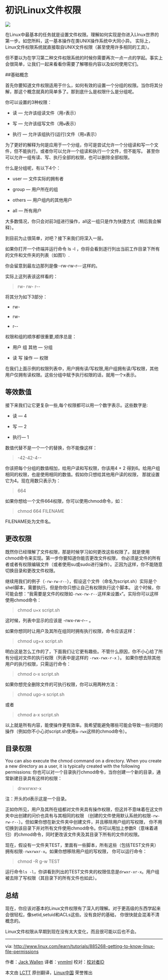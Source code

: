 初识Linux文件权限
================================================================================

![](http://www.linux.com/images/stories/66866/files_a.png)

在Linux中最基本的任务就是设置文件权限。理解如何实现是你进入LInux世界的第一步。如您所料，这一基本操作在类UNIX操作系统中大同小异。
实际上，Linux文件权限系统就直接取自UNIX文件权限（甚至使用许多相同的工具）。

但不要以为在学习第二种文件权限系统的时候你需要再次一点一点的学起。事实上会很简单，让我们一起来看看你需要了解哪些内容以及如何使用它们。

##基础概念

首先你要知道文件权限适用于什么，如何有效的设置一个分组的权限。当你将其分解，那这个概念就真的简单多了。那到底什么是权限什么是分组呢。

你可以设置的3种权限：

- 读 — 允许该组读文件（用`r`表示）

- 写 — 允许该组写文件（用`w`表示）

- 执行 — 允许该组执行(运行)文件（用`x`表示）

为了更好的解释为何是应用于一个分组，你可是尝试允许一个分组读和写一个文件，但不能执行。或者你可以允许一个组读和执行一个文件，但不能写。
甚至你可以允许一组有读、写、执行全部的权限，也可以删除全部权限。

什么是分组呢，有以下4个：

- user — 文件实际的拥有者

- group — 用户所在的组

- others — 用户组内的其他用户

- all — 所有用户

大多数情况，你只会对前3组进行操作，all这一组只是作为快捷方式（稍后我会解释）。

到目前为止很简单，对吧？接下来我们将深入一层。

如果你打开一个终端并运行命令 ls -l ，你将会看到逐行列出当前工作目录下所有的文件和文件夹的列表（如图1）.

你会留意到最左边那列是像·-rw-rw-r--·这样的。

实际上这列表该这样看的：

>rw- rw- r--

将其分为如下3部分：

- rw-

- rw-

- r--

权限和组的顺序都很重要,顺序总是：

- 用户 组 其他 — 分组

- 读 写 操作 — 权限

在我们上面示例的权限列表中，用户拥有读/写权限,用户组拥有读/写权限，其他用户仅拥有读权限。这些分组中赋予执行权限的话，就用一个x表示。

## 等效数值

接下来我们让它更复杂一些,每个权限都可以用一个数字表示。这些数字是:

- 读 — 4

- 写 — 2

- 执行— 1

数值代替不是一个一个的替换，你不能像这样：

>-42-42-4--

你该把每个分组的数值相加，给用户读和写权限，你该用4 + 2 得到6。给用户组相同的权限，也是使用相同的数值。假如你只想给其他用户读的权限，
那就设置它为4。现在用数只表示为：

>664

如果你想给一个文件664权限，你可以使用chmod命令，如：

>chmod 664 FILENAME

FILENAME处为文件名。

## 更改权限

既然你已经理解了文件权限，那是时候学习如何更改这些权限了。就是使用chmod命令来实现。第一步你要知道你能否更改文件权限，
你必须是文件的所有者或者有权限编辑文件（或者使用su或sudo进行操作）。正因为这样，你不能随意切换目录和更改文件权限。


继续用我们的例子（`-rw-rw-r--`），假设这个文件（命名为script.sh）实际是个shell脚本，需要执行。但是你你只想让自己有权限执行这个脚本。
这个时候，你可能会想：“我需要是文件的权限如`-rwx-rw-r--`这样来设置`x`”。实际你可以这样使用chmod命令：

>chmod u+x script.sh

这时候，列表中显示的应该是 -rwx-rw-r-- 。

如果你想同时让用户及其所在组同时拥有执行权限，命令应该这样：

>chmod ug+x script.sh


明白这是怎么工作的了，下面我们让它更有趣些。不管什么原因，你不小心给了所有分组对文件的执行权限（列表中是这样的 `-rwx-rwx-r-x` ）。
如果你想去除其他用户的执行权限，只需运行命令：

>chmod o-x script.sh

如果你想完全删除文件的可执行权限，你可以用两种方法：

>chmod ugo-x script.sh

或者

>chmod a-x script.sh

以上就是所有内容，能使操作更有效率。我希望能避免哪些可能会导致一些问题的操作（例如你不小心对script.sh使用`a-rwx`这样的chmod命令）。

## 目录权限

You can also execute the chmod command on a directory. When you create a new directory as a user, it is typically created with the following permissions:
你也可以对一个目录执行chmod命令，当你创建一个新的目录，通常新建目录具有这样的权限：

>drwxrwxr-x

注：开头的d表示这是一个目录。

正如你所见，用户及其所在组都对文件夹具有操作权限，但这并不意味着在这文件夹中出创建的问价也具有与其相同的权限
（创建的文件使用默认系统的权限`-rw-rw-r--`）。但如果你想在新文件夹中创建文件，并且移除用户组的写权限，
你不用切换到该目录下并对所有文件使用chmod命令。你可以用加上参数R（意味着递归）的chmod命令，同时更改该文件夹及其目录下所有的文件的权限。

现在，假设有一文件夹TEST，里面有一些脚本，所有这些（包括TEST文件夹）拥有权限`-rwxrwxr-x`。如果你想移除用户组的写权限，
你可以运行命令：

>chmod -R g-w TEST

运行命令`ls -l`，你讲看到列出的TEST文件夹的权限信息是`drwxr-xr-x`。用户组被去除了写权限（其目录下的所有文件也如此）。

## 总结

现在，你应该对基本的Linux文件权限有了深入的理解。对于更高级的东西学起来会很轻松，像setid,setuid和ACLs这些。没有良好的基础，
你很快就会混淆不清概念的。

Linux文件权限从早期到现在没有太大变化，而且很可能以后也不会。


------------------------------------------------------------------------------

via: http://www.linux.com/learn/tutorials/885268-getting-to-know-linux-file-permissions

作者：[Jack Wallen][a]
译者：[ynmlml](https://github.com/ynmlml)
校对：[校对者ID](https://github.com/校对者ID)

本文由 [LCTT](https://github.com/LCTT/TranslateProject) 原创翻译，[Linux中国](https://linux.cn/) 荣誉推出

[a]:http://www.linux.com/community/forums/person/93
